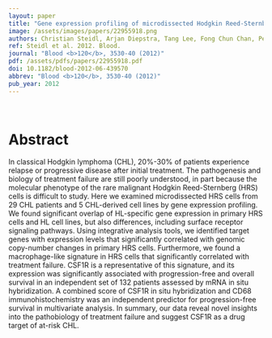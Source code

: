 ```yaml
---
layout: paper
title: "Gene expression profiling of microdissected Hodgkin Reed-Sternberg cells correlates with treatment outcome in classical Hodgkin lymphoma."
image: /assets/images/papers/22955918.png
authors: Christian Steidl, Arjan Diepstra, Tang Lee, Fong Chun Chan, Pedro Farinha, King Tan, Adele Telenius, Lorena Barclay, Sohrab P Shah, Joseph M Connors, Anke van den Berg, Randy D Gascoyne
ref: Steidl et al. 2012. Blood.
journal: "Blood <b>120</b>, 3530-40 (2012)"
pdf: /assets/pdfs/papers/22955918.pdf
doi: 10.1182/blood-2012-06-439570
abbrev: "Blood <b>120</b>, 3530-40 (2012)"
pub_year: 2012
---
```


<br />
<div data-badge-popover="right" data-badge-type="donut" data-pmid="22955918" data-hide-no-mentions="true" class="altmetric-embed"></div>

# Abstract

In classical Hodgkin lymphoma (CHL), 20%-30% of patients experience relapse or progressive disease after initial treatment. The pathogenesis and biology of treatment failure are still poorly understood, in part because the molecular phenotype of the rare malignant Hodgkin Reed-Sternberg (HRS) cells is difficult to study. Here we examined microdissected HRS cells from 29 CHL patients and 5 CHL-derived cell lines by gene expression profiling. We found significant overlap of HL-specific gene expression in primary HRS cells and HL cell lines, but also differences, including surface receptor signaling pathways. Using integrative analysis tools, we identified target genes with expression levels that significantly correlated with genomic copy-number changes in primary HRS cells. Furthermore, we found a macrophage-like signature in HRS cells that significantly correlated with treatment failure. CSF1R is a representative of this signature, and its expression was significantly associated with progression-free and overall survival in an independent set of 132 patients assessed by mRNA in situ hybridization. A combined score of CSF1R in situ hybridization and CD68 immunohistochemistry was an independent predictor for progression-free survival in multivariate analysis. In summary, our data reveal novel insights into the pathobiology of treatment failure and suggest CSF1R as a drug target of at-risk CHL.

